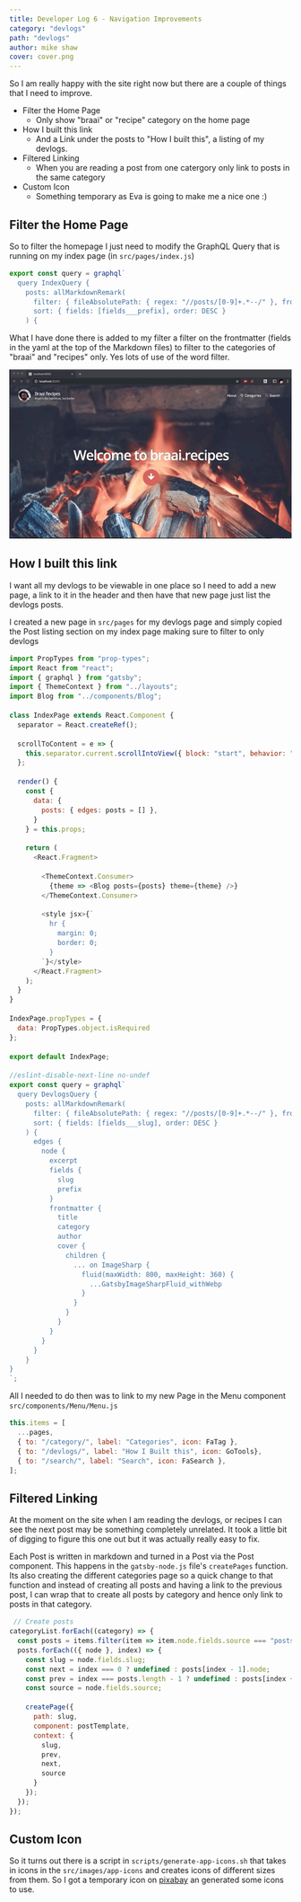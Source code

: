 ```yaml
---
title: Developer Log 6 - Navigation Improvements
category: "devlogs"
path: "devlogs"
author: mike shaw
cover: cover.png
---
```


So I am really happy with the site right now but there are a couple of things that I need to improve. 

* Filter the Home Page
    * Only show "braai" or "recipe" category on the home page
* How I built this link
    * And a Link under the posts to "How I built this", a listing of my devlogs.
* Filtered Linking
    * When you are reading a post from one catergory only link to posts in the same category
* Custom Icon
    * Something temporary as Eva is going to make me a nice one :)

## Filter the Home Page

So to filter the homepage I just need to modify the GraphQL Query that is running on my index page (in `src/pages/index.js`)

```javascript
export const query = graphql`
  query IndexQuery {
    posts: allMarkdownRemark(
      filter: { fileAbsolutePath: { regex: "//posts/[0-9]+.*--/" }, frontmatter: { category: { in: ["braais","recipes"] } } }
      sort: { fields: [fields___prefix], order: DESC }
    ) {

```

What I have done there is added to my filter a filter on the frontmatter (fields in the yaml at the top of the Markdown files) to filter to the categories of "braai" and "recipes" only. Yes lots of use of the word filter. 

![Filtered Homepage](./homepage.gif)

## How I built this link

I want all my devlogs to be viewable in one place so I need to add a new page, a link to it in the header and then have that new page just list the devlogs posts. 

I created a new page in `src/pages` for my devlogs page and simply copied the Post listing section on my index page making sure to filter to only devlogs

```javascript
import PropTypes from "prop-types";
import React from "react";
import { graphql } from "gatsby";
import { ThemeContext } from "../layouts";
import Blog from "../components/Blog";

class IndexPage extends React.Component {
  separator = React.createRef();

  scrollToContent = e => {
    this.separator.current.scrollIntoView({ block: "start", behavior: "smooth" });
  };

  render() {
    const {
      data: {
        posts: { edges: posts = [] },
      }
    } = this.props;

    return (
      <React.Fragment>

        <ThemeContext.Consumer>
          {theme => <Blog posts={posts} theme={theme} />}
        </ThemeContext.Consumer>

        <style jsx>{`
          hr {
            margin: 0;
            border: 0;
          }
        `}</style>
      </React.Fragment>
    );
  }
}

IndexPage.propTypes = {
  data: PropTypes.object.isRequired
};

export default IndexPage;

//eslint-disable-next-line no-undef
export const query = graphql`
  query DevlogsQuery {
    posts: allMarkdownRemark(
      filter: { fileAbsolutePath: { regex: "//posts/[0-9]+.*--/" }, frontmatter: { category: { in: ["devlogs"] } } }
      sort: { fields: [fields___slug], order: DESC }
    ) {
      edges {
        node {
          excerpt
          fields {
            slug
            prefix
          }
          frontmatter {
            title
            category
            author
            cover {
              children {
                ... on ImageSharp {
                  fluid(maxWidth: 800, maxHeight: 360) {
                    ...GatsbyImageSharpFluid_withWebp
                  }
                }
              }
            }
          }
        }
      }
    }
}
`;
```

All I needed to do then was to link to my new Page in the Menu component `src/components/Menu/Menu.js`

```javascript
this.items = [
  ...pages,
  { to: "/category/", label: "Categories", icon: FaTag },
  { to: "/devlogs/", label: "How I Built this", icon: GoTools},
  { to: "/search/", label: "Search", icon: FaSearch },
];
```

## Filtered Linking

At the moment on the site when I am reading the devlogs, or recipes I can see the next post may be something completely unrelated. It took a little bit of digging to figure this one out but it was actually really easy to fix. 

Each Post is written in markdown and turned in a Post via the Post component. This happens in the `gatsby-node.js` file's `createPages` function. Its also creating the different categories page so a quick change to that function and instead of creating all posts and having a link to the previous post, I can wrap that to create all posts by category and hence only link to posts in that category.

```javascript
 // Create posts
categoryList.forEach((category) => {
  const posts = items.filter(item => item.node.fields.source === "posts" && item.node.frontmatter.category === category);
  posts.forEach(({ node }, index) => {
    const slug = node.fields.slug;
    const next = index === 0 ? undefined : posts[index - 1].node;
    const prev = index === posts.length - 1 ? undefined : posts[index + 1].node;
    const source = node.fields.source;

    createPage({
      path: slug,
      component: postTemplate,
      context: {
        slug,
        prev,
        next,
        source
      }
    });
  });
});
```

## Custom Icon

So it turns out there is a script in `scripts/generate-app-icons.sh` that takes in icons in the `src/images/app-icons` and creates icons of different sizes from them. So I got a temporary icon on [pixabay](https://pixabay.com/) an generated some icons to use. 